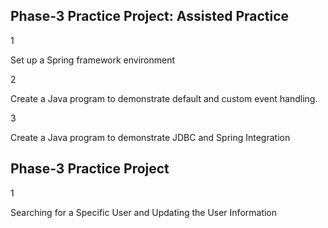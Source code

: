 ## Phase-3 Practice Project: Assisted Practice

1

Set up a Spring framework environment

2

Create a Java program to demonstrate default and custom event handling.

3

Create a Java program to demonstrate JDBC and Spring Integration

## Phase-3 Practice Project

1

Searching for a Specific User and Updating the User Information
